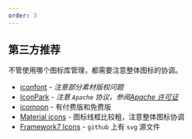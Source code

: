 ```yaml
---
order: 3
---
```


## 第三方推荐

不管使用哪个图标库管理，都需要注意整体图标的协调。

- [iconfont](https://icons.getbootstrap.com/) - _注意部分素材版权问题_
- [IconPark](https://iconpark.oceanengine.com/official) - _注意 `Apache` 协议，参阅[Apache 许可证](https://zh.wikipedia.org/wiki/Apache许可证)_
- [icomoon](https://icomoon.io/) - 有付费版和免费版
- [Material icons](https://mui.com/zh/components/material-icons/) - 图标线框比较粗，注意整体图标协调
- [Framework7 Icons](https://framework7.io/icons/) - `github` 上有 `svg` 源文件
